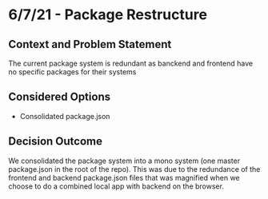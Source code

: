 # 6/7/21 - Package Restructure
## Context and Problem Statement

The current package system is redundant as banckend and frontend have no specific packages for their systems

## Considered Options

* Consolidated package.json

## Decision Outcome

We consolidated the package system into a mono system (one master package.json in the root of the repo). This was due to the redundance of the frontend and backend package.json files that was magnified when we choose to do a combined local app with backend on the browser.
